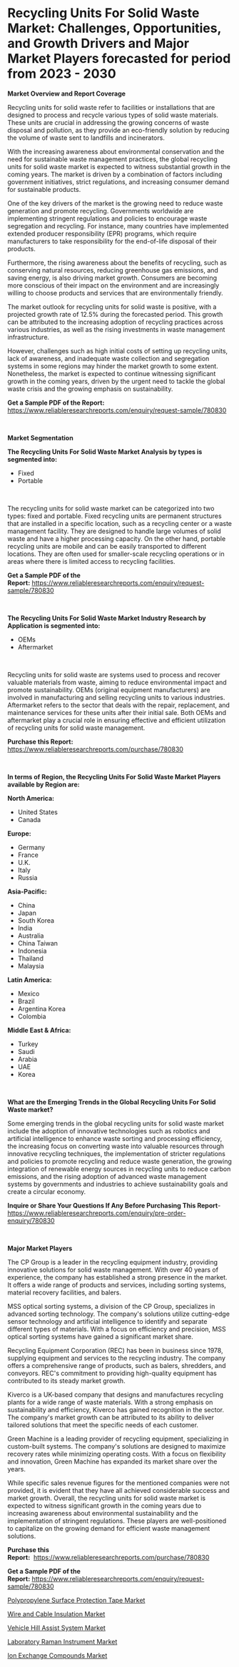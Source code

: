 <p><h1>Recycling Units For Solid Waste Market: Challenges, Opportunities, and Growth Drivers and Major Market Players forecasted for period from 2023 - 2030</h1></p><p><strong>Market Overview and Report Coverage</strong></p>
<p><p>Recycling units for solid waste refer to facilities or installations that are designed to process and recycle various types of solid waste materials. These units are crucial in addressing the growing concerns of waste disposal and pollution, as they provide an eco-friendly solution by reducing the volume of waste sent to landfills and incinerators.</p><p>With the increasing awareness about environmental conservation and the need for sustainable waste management practices, the global recycling units for solid waste market is expected to witness substantial growth in the coming years. The market is driven by a combination of factors including government initiatives, strict regulations, and increasing consumer demand for sustainable products.</p><p>One of the key drivers of the market is the growing need to reduce waste generation and promote recycling. Governments worldwide are implementing stringent regulations and policies to encourage waste segregation and recycling. For instance, many countries have implemented extended producer responsibility (EPR) programs, which require manufacturers to take responsibility for the end-of-life disposal of their products.</p><p>Furthermore, the rising awareness about the benefits of recycling, such as conserving natural resources, reducing greenhouse gas emissions, and saving energy, is also driving market growth. Consumers are becoming more conscious of their impact on the environment and are increasingly willing to choose products and services that are environmentally friendly.</p><p>The market outlook for recycling units for solid waste is positive, with a projected growth rate of 12.5% during the forecasted period. This growth can be attributed to the increasing adoption of recycling practices across various industries, as well as the rising investments in waste management infrastructure.</p><p>However, challenges such as high initial costs of setting up recycling units, lack of awareness, and inadequate waste collection and segregation systems in some regions may hinder the market growth to some extent. Nonetheless, the market is expected to continue witnessing significant growth in the coming years, driven by the urgent need to tackle the global waste crisis and the growing emphasis on sustainability.</p></p>
<p><strong>Get a Sample PDF of the Report:</strong> <a href="https://www.reliableresearchreports.com/enquiry/request-sample/780830">https://www.reliableresearchreports.com/enquiry/request-sample/780830</a></p>
<p>&nbsp;</p>
<p><strong>Market Segmentation</strong></p>
<p><strong>The Recycling Units For Solid Waste Market Analysis by types is segmented into:</strong></p>
<p><ul><li>Fixed</li><li>Portable</li></ul></p>
<p>&nbsp;</p>
<p><p>The recycling units for solid waste market can be categorized into two types: fixed and portable. Fixed recycling units are permanent structures that are installed in a specific location, such as a recycling center or a waste management facility. They are designed to handle large volumes of solid waste and have a higher processing capacity. On the other hand, portable recycling units are mobile and can be easily transported to different locations. They are often used for smaller-scale recycling operations or in areas where there is limited access to recycling facilities.</p></p>
<p><strong>Get a Sample PDF of the Report:</strong>&nbsp;<a href="https://www.reliableresearchreports.com/enquiry/request-sample/780830">https://www.reliableresearchreports.com/enquiry/request-sample/780830</a></p>
<p>&nbsp;</p>
<p><strong>The Recycling Units For Solid Waste Market Industry Research by Application is segmented into:</strong></p>
<p><ul><li>OEMs</li><li>Aftermarket</li></ul></p>
<p>&nbsp;</p>
<p><p>Recycling units for solid waste are systems used to process and recover valuable materials from waste, aiming to reduce environmental impact and promote sustainability. OEMs (original equipment manufacturers) are involved in manufacturing and selling recycling units to various industries. Aftermarket refers to the sector that deals with the repair, replacement, and maintenance services for these units after their initial sale. Both OEMs and aftermarket play a crucial role in ensuring effective and efficient utilization of recycling units for solid waste management.</p></p>
<p><strong>Purchase this Report:</strong>&nbsp; <a href="https://www.reliableresearchreports.com/purchase/780830">https://www.reliableresearchreports.com/purchase/780830</a></p>
<p>&nbsp;</p>
<p><strong>In terms of Region, the Recycling Units For Solid Waste Market Players available by Region are:</strong></p>
<p>
    <p> <strong> North America: </strong>
        <ul>
            <li>United States</li>
            <li>Canada</li>
        </ul>
        </p> 
    <p> <strong> Europe: </strong>
        <ul>
            <li>Germany</li>
            <li>France</li>
            <li>U.K.</li>
            <li>Italy</li>
            <li>Russia</li>
        </ul>
        </p> 
    <p> <strong> Asia-Pacific: </strong>
        <ul>
            <li>China</li>
            <li>Japan</li>
            <li>South Korea</li>
            <li>India</li>
            <li>Australia</li>
            <li>China Taiwan</li>
            <li>Indonesia</li>
            <li>Thailand</li>
            <li>Malaysia</li>
        </ul>
        </p> 
    <p> <strong> Latin America: </strong>
        <ul>
            <li>Mexico</li>
            <li>Brazil</li>
            <li>Argentina Korea</li>
            <li>Colombia</li>
        </ul>
        </p> 
    <p> <strong> Middle East & Africa: </strong>
        <ul>
            <li>Turkey</li>
            <li>Saudi</li>
            <li>Arabia</li>
            <li>UAE</li>
            <li>Korea</li>
        </ul>
    </p>
    </p>
<p>&nbsp;</p>
<p><strong>What are the Emerging Trends in the Global Recycling Units For Solid Waste market?</strong></p>
<p><p>Some emerging trends in the global recycling units for solid waste market include the adoption of innovative technologies such as robotics and artificial intelligence to enhance waste sorting and processing efficiency, the increasing focus on converting waste into valuable resources through innovative recycling techniques, the implementation of stricter regulations and policies to promote recycling and reduce waste generation, the growing integration of renewable energy sources in recycling units to reduce carbon emissions, and the rising adoption of advanced waste management systems by governments and industries to achieve sustainability goals and create a circular economy.</p></p>
<p><strong>Inquire or Share Your Questions If Any Before Purchasing This Report</strong>- <a href="https://www.reliableresearchreports.com/enquiry/pre-order-enquiry/780830">https://www.reliableresearchreports.com/enquiry/pre-order-enquiry/780830</a></p>
<p>&nbsp;</p>
<p><strong>Major Market Players</strong></p>
<p><p>The CP Group is a leader in the recycling equipment industry, providing innovative solutions for solid waste management. With over 40 years of experience, the company has established a strong presence in the market. It offers a wide range of products and services, including sorting systems, material recovery facilities, and balers.</p><p>MSS optical sorting systems, a division of the CP Group, specializes in advanced sorting technology. The company's solutions utilize cutting-edge sensor technology and artificial intelligence to identify and separate different types of materials. With a focus on efficiency and precision, MSS optical sorting systems have gained a significant market share.</p><p>Recycling Equipment Corporation (REC) has been in business since 1978, supplying equipment and services to the recycling industry. The company offers a comprehensive range of products, such as balers, shredders, and conveyors. REC's commitment to providing high-quality equipment has contributed to its steady market growth.</p><p>Kiverco is a UK-based company that designs and manufactures recycling plants for a wide range of waste materials. With a strong emphasis on sustainability and efficiency, Kiverco has gained recognition in the sector. The company's market growth can be attributed to its ability to deliver tailored solutions that meet the specific needs of each customer.</p><p>Green Machine is a leading provider of recycling equipment, specializing in custom-built systems. The company's solutions are designed to maximize recovery rates while minimizing operating costs. With a focus on flexibility and innovation, Green Machine has expanded its market share over the years.</p><p>While specific sales revenue figures for the mentioned companies were not provided, it is evident that they have all achieved considerable success and market growth. Overall, the recycling units for solid waste market is expected to witness significant growth in the coming years due to increasing awareness about environmental sustainability and the implementation of stringent regulations. These players are well-positioned to capitalize on the growing demand for efficient waste management solutions.</p></p>
<p><strong>Purchase this Report:</strong>&nbsp;&nbsp;<a href="https://www.reliableresearchreports.com/purchase/780830">https://www.reliableresearchreports.com/purchase/780830</a></p>
<p></p>
<p><strong>Get a Sample PDF of the Report:</strong>&nbsp;<a href="https://www.reliableresearchreports.com/enquiry/request-sample/780830">https://www.reliableresearchreports.com/enquiry/request-sample/780830</a></p>
<p><p><a href="https://www.linkedin.com/pulse/polypropylene-surface-protection-tape-market-share-amp/">Polypropylene Surface Protection Tape Market</a></p><p><a href="https://www.linkedin.com/pulse/decoding-wire-cable-insulation-market-deep-dive-latest/">Wire and Cable Insulation Market</a></p><p><a href="https://medium.com/@rahulv.reportprime/vehicle-hill-assist-system-market-insights-into-market-cagr-market-trends-and-growth-strategies-ef321ca8fcbc">Vehicle Hill Assist System Market</a></p><p><a href="https://medium.com/@mayankdeswal9588dm/laboratory-raman-instrument-market-the-key-to-successful-business-strategy-forecast-till-2030-a6ce1a2e83c3">Laboratory Raman Instrument Market</a></p><p><a href="https://www.linkedin.com/pulse/ion-exchange-compounds-market-research-report-unlocks/">Ion Exchange Compounds Market</a></p></p>